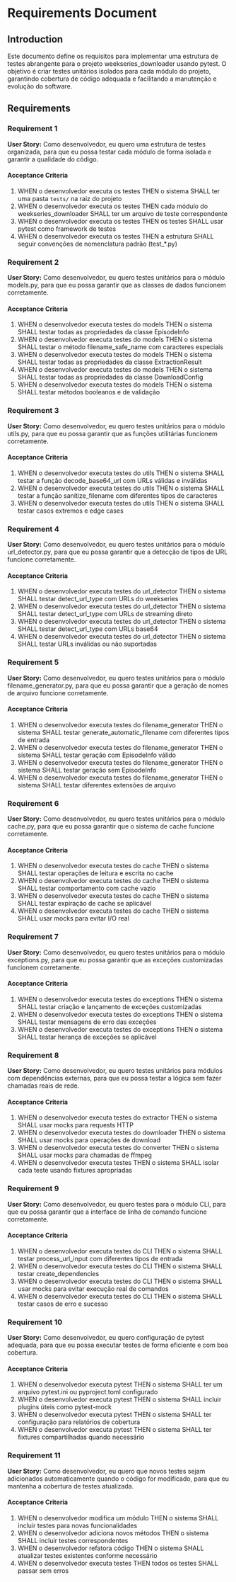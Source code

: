 # Requirements Document

## Introduction

Este documento define os requisitos para implementar uma estrutura de testes abrangente para o projeto weekseries_downloader usando pytest. O objetivo é criar testes unitários isolados para cada módulo do projeto, garantindo cobertura de código adequada e facilitando a manutenção e evolução do software.

## Requirements

### Requirement 1

**User Story:** Como desenvolvedor, eu quero uma estrutura de testes organizada, para que eu possa testar cada módulo de forma isolada e garantir a qualidade do código.

#### Acceptance Criteria

1. WHEN o desenvolvedor executa os testes THEN o sistema SHALL ter uma pasta `tests/` na raiz do projeto
2. WHEN o desenvolvedor executa os testes THEN cada módulo do weekseries_downloader SHALL ter um arquivo de teste correspondente
3. WHEN o desenvolvedor executa os testes THEN os testes SHALL usar pytest como framework de testes
4. WHEN o desenvolvedor executa os testes THEN a estrutura SHALL seguir convenções de nomenclatura padrão (test_*.py)

### Requirement 2

**User Story:** Como desenvolvedor, eu quero testes unitários para o módulo models.py, para que eu possa garantir que as classes de dados funcionem corretamente.

#### Acceptance Criteria

1. WHEN o desenvolvedor executa testes do models THEN o sistema SHALL testar todas as propriedades da classe EpisodeInfo
2. WHEN o desenvolvedor executa testes do models THEN o sistema SHALL testar o método filename_safe_name com caracteres especiais
3. WHEN o desenvolvedor executa testes do models THEN o sistema SHALL testar todas as propriedades da classe ExtractionResult
4. WHEN o desenvolvedor executa testes do models THEN o sistema SHALL testar todas as propriedades da classe DownloadConfig
5. WHEN o desenvolvedor executa testes do models THEN o sistema SHALL testar métodos booleanos e de validação

### Requirement 3

**User Story:** Como desenvolvedor, eu quero testes unitários para o módulo utils.py, para que eu possa garantir que as funções utilitárias funcionem corretamente.

#### Acceptance Criteria

1. WHEN o desenvolvedor executa testes do utils THEN o sistema SHALL testar a função decode_base64_url com URLs válidas e inválidas
2. WHEN o desenvolvedor executa testes do utils THEN o sistema SHALL testar a função sanitize_filename com diferentes tipos de caracteres
3. WHEN o desenvolvedor executa testes do utils THEN o sistema SHALL testar casos extremos e edge cases

### Requirement 4

**User Story:** Como desenvolvedor, eu quero testes unitários para o módulo url_detector.py, para que eu possa garantir que a detecção de tipos de URL funcione corretamente.

#### Acceptance Criteria

1. WHEN o desenvolvedor executa testes do url_detector THEN o sistema SHALL testar detect_url_type com URLs do weekseries
2. WHEN o desenvolvedor executa testes do url_detector THEN o sistema SHALL testar detect_url_type com URLs de streaming direto
3. WHEN o desenvolvedor executa testes do url_detector THEN o sistema SHALL testar detect_url_type com URLs base64
4. WHEN o desenvolvedor executa testes do url_detector THEN o sistema SHALL testar URLs inválidas ou não suportadas

### Requirement 5

**User Story:** Como desenvolvedor, eu quero testes unitários para o módulo filename_generator.py, para que eu possa garantir que a geração de nomes de arquivo funcione corretamente.

#### Acceptance Criteria

1. WHEN o desenvolvedor executa testes do filename_generator THEN o sistema SHALL testar generate_automatic_filename com diferentes tipos de entrada
2. WHEN o desenvolvedor executa testes do filename_generator THEN o sistema SHALL testar geração com EpisodeInfo válido
3. WHEN o desenvolvedor executa testes do filename_generator THEN o sistema SHALL testar geração sem EpisodeInfo
4. WHEN o desenvolvedor executa testes do filename_generator THEN o sistema SHALL testar diferentes extensões de arquivo

### Requirement 6

**User Story:** Como desenvolvedor, eu quero testes unitários para o módulo cache.py, para que eu possa garantir que o sistema de cache funcione corretamente.

#### Acceptance Criteria

1. WHEN o desenvolvedor executa testes do cache THEN o sistema SHALL testar operações de leitura e escrita no cache
2. WHEN o desenvolvedor executa testes do cache THEN o sistema SHALL testar comportamento com cache vazio
3. WHEN o desenvolvedor executa testes do cache THEN o sistema SHALL testar expiração de cache se aplicável
4. WHEN o desenvolvedor executa testes do cache THEN o sistema SHALL usar mocks para evitar I/O real

### Requirement 7

**User Story:** Como desenvolvedor, eu quero testes unitários para o módulo exceptions.py, para que eu possa garantir que as exceções customizadas funcionem corretamente.

#### Acceptance Criteria

1. WHEN o desenvolvedor executa testes do exceptions THEN o sistema SHALL testar criação e lançamento de exceções customizadas
2. WHEN o desenvolvedor executa testes do exceptions THEN o sistema SHALL testar mensagens de erro das exceções
3. WHEN o desenvolvedor executa testes do exceptions THEN o sistema SHALL testar herança de exceções se aplicável

### Requirement 8

**User Story:** Como desenvolvedor, eu quero testes unitários para módulos com dependências externas, para que eu possa testar a lógica sem fazer chamadas reais de rede.

#### Acceptance Criteria

1. WHEN o desenvolvedor executa testes do extractor THEN o sistema SHALL usar mocks para requests HTTP
2. WHEN o desenvolvedor executa testes do downloader THEN o sistema SHALL usar mocks para operações de download
3. WHEN o desenvolvedor executa testes do converter THEN o sistema SHALL usar mocks para chamadas de ffmpeg
4. WHEN o desenvolvedor executa testes THEN o sistema SHALL isolar cada teste usando fixtures apropriadas

### Requirement 9

**User Story:** Como desenvolvedor, eu quero testes para o módulo CLI, para que eu possa garantir que a interface de linha de comando funcione corretamente.

#### Acceptance Criteria

1. WHEN o desenvolvedor executa testes do CLI THEN o sistema SHALL testar process_url_input com diferentes tipos de entrada
2. WHEN o desenvolvedor executa testes do CLI THEN o sistema SHALL testar create_dependencies
3. WHEN o desenvolvedor executa testes do CLI THEN o sistema SHALL usar mocks para evitar execução real de comandos
4. WHEN o desenvolvedor executa testes do CLI THEN o sistema SHALL testar casos de erro e sucesso

### Requirement 10

**User Story:** Como desenvolvedor, eu quero configuração de pytest adequada, para que eu possa executar testes de forma eficiente e com boa cobertura.

#### Acceptance Criteria

1. WHEN o desenvolvedor executa pytest THEN o sistema SHALL ter um arquivo pytest.ini ou pyproject.toml configurado
2. WHEN o desenvolvedor executa pytest THEN o sistema SHALL incluir plugins úteis como pytest-mock
3. WHEN o desenvolvedor executa pytest THEN o sistema SHALL ter configuração para relatórios de cobertura
4. WHEN o desenvolvedor executa pytest THEN o sistema SHALL ter fixtures compartilhadas quando necessário

### Requirement 11

**User Story:** Como desenvolvedor, eu quero que novos testes sejam adicionados automaticamente quando o código for modificado, para que eu mantenha a cobertura de testes atualizada.

#### Acceptance Criteria

1. WHEN o desenvolvedor modifica um módulo THEN o sistema SHALL incluir testes para novas funcionalidades
2. WHEN o desenvolvedor adiciona novos métodos THEN o sistema SHALL incluir testes correspondentes
3. WHEN o desenvolvedor refatora código THEN o sistema SHALL atualizar testes existentes conforme necessário
4. WHEN o desenvolvedor executa testes THEN todos os testes SHALL passar sem erros
